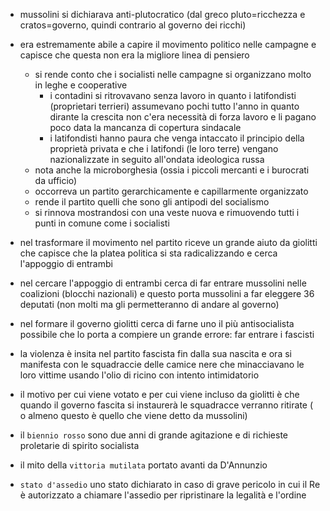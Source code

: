 - mussolini si dichiarava anti-plutocratico (dal greco pluto=ricchezza e cratos=governo, quindi contrario al governo dei ricchi)
- era estremamente abile a capire il movimento politico nelle campagne e capisce che questa non era la migliore linea di pensiero
    - si rende conto che i socialisti nelle campagne si organizzano molto in leghe e cooperative
        - i contadini si ritrovavano senza lavoro in quanto i latifondisti (proprietari terrieri) assumevano pochi tutto l'anno in quanto dirante la crescita non c'era necessità di forza lavoro e li pagano poco data la mancanza di copertura sindacale
        - i latifondisti hanno paura che venga intaccato il principio della proprietà privata e che i latifondi (le loro terre) vengano nazionalizzate in seguito all'ondata ideologica russa
    - nota anche la microborghesia (ossia i piccoli mercanti e i burocrati da ufficio)
    - occorreva un partito gerarchicamente e capillarmente organizzato
    - rende il partito quelli che sono gli antipodi del socialismo
    - si rinnova mostrandosi con una veste nuova e rimuovendo tutti i punti in comune come i socialisti
- nel trasformare il movimento nel partito riceve un grande aiuto da giolitti che capisce che la platea politica si sta radicalizzando e cerca l'appoggio di entrambi
- nel cercare l'appoggio di entrambi cerca di far entrare mussolini nelle coalizioni (blocchi nazionali) e questo porta mussolini a far eleggere 36 deputati (non molti ma gli permetteranno di andare al governo)
- nel formare il governo giolitti cerca di farne uno il più antisocialista possibile che lo porta a compiere un grande errore: far entrare i fascisti
- la violenza è insita nel partito fascista fin dalla sua nascita e ora si manifesta con le squadraccie delle camice nere che minacciavano le loro vittime usando l'olio di ricino con intento intimidatorio
- il motivo per cui viene votato e per cui viene incluso da giolitti è che quando il governo fascita si instaurerà le squadracce verranno ritirate ( o almeno questo è quello che viene detto da mussolini)

- il `biennio rosso` sono due anni di grande agitazione e di richieste proletarie di spirito socialista
- il mito della `vittoria mutilata` portato avanti da D'Annunzio
- `stato d'assedio` uno stato dichiarato in caso di grave pericolo in cui il Re è autorizzato a chiamare l'assedio per ripristinare la legalità e l'ordine
